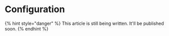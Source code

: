 # Configuration

{% hint style="danger" %}
This article is still being written. It'll be published soon.
{% endhint %}
